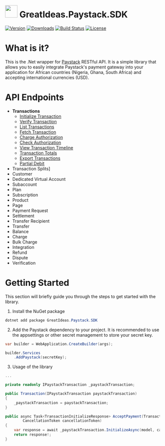 # <img src="https://paystack.com/favicon.png" height="40"/> GreatIdeas.Paystack.SDK

[![Version](https://img.shields.io/nuget/vpre/Paystack.Net.SDK)](https://www.nuget.org/packages/Paystack.Net.SDK)
[![Downloads](https://img.shields.io/nuget/dt/Paystack.Net.SDK)](https://www.nuget.org/packages/Paystack.Net.SDK)
[![Build Status](https://travis-ci.org/Paystack/Paystack.Net.SDK.svg?branch=master)](https://travis-ci.org/Paystack/Paystack.Net.SDK)
[![License](https://img.shields.io/badge/license-MIT-blue.svg)](https://opensource.org/licenses/MIT)

# What is it?
This is the .Net wrapper for [Paystack](https://paystack.com) RESTful API. It is a simple library that allows you to easily integrate Paystack's payment gateway into your application for African countries (Nigeria, Ghana, South Africa) and accepting international currencies (USD).

# API Endpoints
- **Transactions**
  - [Initialize Transaction](https://paystack.com/docs/api/#transaction-initialize)
  - [Verify Transaction](https://paystack.com/docs/api/#transaction-verify)
  - [List Transactions](https://paystack.com/docs/api/#transaction-list)
  - [Fetch Transaction](https://paystack.com/docs/api/#transaction-fetch)
  - [Charge Authorization](https://paystack.com/docs/api/#transaction-charge-authorization)
  - [Check Authorization](https://paystack.com/docs/api/#transaction-check-authorization)
  - [View Transaction Timeline](https://paystack.com/docs/api/#transaction-timeline)
  - [Transaction Totals](https://paystack.com/docs/api/#transaction-totals)
  - [Export Transactions](https://paystack.com/docs/api/#transaction-export)
  - [Partial Debit](https://paystack.com/docs/api/#transaction-partial-debit)
- Transaction Splits]
- Customer
- Dedicated Virtual Account
- Subaccount
- Plan
- Subscription
- Product
- Page
- Payment Request
- Settlement
- Transfer Recipient
- Transfer
- Balance
- Charge
- Bulk Charge
- Integration
- Refund
- Dispute
- Verification

# Getting Started
This section will briefly guide you through the steps to get started with the library.

1. Install the NuGet package
```csharp
dotnet add package GreatIdeas.Paystack.SDK
```
2. Add the Paystack dependency to your project. It is recommended to use the appsettings or other secret management to store your secret key.
```csharp
var builder = WebApplication.CreateBuilder(args);

builder.Services
    .AddPaystack(secretKey);
```
3. Usage of the library
```csharp
...

private readonly IPaystackTransaction _paystackTransaction;

public Transaction(IPaystackTransaction paystackTransaction)
{
    _paystackTransaction = paystackTransaction;
}

public async Task<TransactionInitializeResponse> AcceptPayment(TransactionInitializeModel model,
        CancellationToken cancellationToken)
{
    var response = await _paystackTransaction.InitializeAsync(model, cancellationToken);
    return response!;
}
  
```
